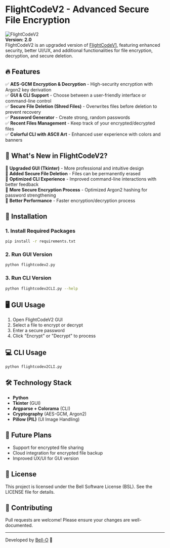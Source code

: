 # FlightCodeV2 - Advanced Secure File Encryption

![FlightCodeV2](https://github.com/Bell-O/FlightCodeV2/banner.png)  
**Version: 2.0**  
FlightCodeV2 is an upgraded version of [FlightCodeV1](https://github.com/Bell-O/FlightCode), featuring enhanced security, better UI/UX, and additional functionalities for file encryption, decryption, and secure deletion.

## 🔥 Features
✅ **AES-GCM Encryption & Decryption** - High-security encryption with Argon2 key derivation  
✅ **GUI & CLI Support** - Choose between a user-friendly interface or command-line control  
✅ **Secure File Deletion (Shred Files)** - Overwrites files before deletion to prevent recovery  
✅ **Password Generator** - Create strong, random passwords  
✅ **Recent Files Management** - Keep track of your encrypted/decrypted files  
✅ **Colorful CLI with ASCII Art** - Enhanced user experience with colors and banners  

## 🔄 What's New in FlightCodeV2?
🚀 **Upgraded GUI (Tkinter)** - More professional and intuitive design  
🚀 **Added Secure File Deletion** - Files can be permanently erased  
🚀 **Optimized CLI Experience** - Improved command-line interactions with better feedback  
🚀 **More Secure Encryption Process** - Optimized Argon2 hashing for password strengthening  
🚀 **Better Performance** - Faster encryption/decryption process  

## 🚀 Installation
### **1. Install Required Packages**
```bash
pip install -r requirements.txt
```

### **2. Run GUI Version**
```bash
python flightcodev2.py
```

### **3. Run CLI Version**
```bash
python flightcodev2CLI.py --help
```

## 🖥️ GUI Usage
1. Open FlightCodeV2 GUI
2. Select a file to encrypt or decrypt
3. Enter a secure password
4. Click "Encrypt" or "Decrypt" to process

## 💻 CLI Usage
```
python flightcodev2CLI.py 

```


## 🛠️ Technology Stack
- **Python**
- **Tkinter** (GUI)
- **Argparse + Colorama** (CLI)
- **Cryptography** (AES-GCM, Argon2)
- **Pillow (PIL)** (UI Image Handling)

## 🎯 Future Plans
- Support for encrypted file sharing
- Cloud integration for encrypted file backup
- Improved UX/UI for GUI version

## 📜 License
This project is licensed under the Bell Software License (BSL). See the LICENSE file for details.

## 🤝 Contributing
Pull requests are welcome! Please ensure your changes are well-documented.

---
Developed by [Bell-O](https://github.com/Bell-O) 🚀

